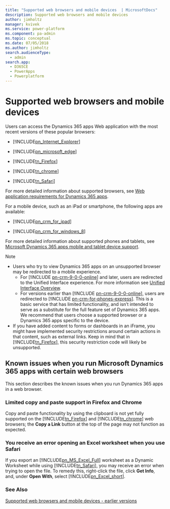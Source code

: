 ```yaml
---
title: "Supported web browsers and mobile devices  | MicrosoftDocs"
description: Supported web browsers and mobile devices 
author: jimholtz
manager: kvivek
ms.service: power-platform
ms.component: pa-admin
ms.topic: conceptual
ms.date: 07/05/2018
ms.author: jimholtz
search.audienceType: 
  - admin
search.app: 
  - D365CE
  - PowerApps
  - Powerplatform
---
```

# Supported web browsers and mobile devices

Users can access the Dynamics 365 apps Web application with the most recent versions of these popular browsers:  
  
- [!INCLUDE[pn_Internet_Explorer](../includes/pn-internet-explorer.md)]   
  
- [!INCLUDE[pn_microsoft_edge](../includes/pn-microsoft-edge.md)]  
  
- [!INCLUDE[tn_Firefox](../includes/tn-firefox.md)]   

- [!INCLUDE[tn_chrome](../includes/tn-chrome.md)]
  
- [!INCLUDE[tn_Safari](../includes/tn-safari.md)]   
    
  
For more detailed information about supported browsers, see [Web application requirements for Dynamics 365 apps](web-application-requirements.md).  
  
For a mobile device, such as an iPad or smartphone, the following apps are available:  
  
- [!INCLUDE[pn_crm_for_ipad](../includes/pn-crm-for-ipad.md)]  
  
- [!INCLUDE[pn_crm_for_windows_8](../includes/pn-crm-for-windows-8.md)]  
  
For more detailed information about supported phones and tablets, see [Microsoft Dynamics 365 apps mobile and tablet device support](/dynamics365/customer-engagement/mobile-app/support-phones-tablets.md).  
  
> [!NOTE]
> - Users who try to view Dynamics 365 apps on an unsupported browser may be redirected to a mobile experience. 
>   - For [!INCLUDE [pn-crm-9-0-0-online](../includes/pn-crm-9-0-0-online.md)] and later, users are redirected to the Unified Interface experience. For more information see [Unified Interface Overview](about-unified-interface.md). 
>   - For versions earlier than [!INCLUDE [pn-crm-9-0-0-online](../includes/pn-crm-9-0-0-online.md)], users are redirected to [!INCLUDE [pn-crm-for-phones-express](../includes/pn-crm-for-phones-express.md)]. This is a basic service that has limited functionality, and isn’t intended to serve as a substitute for the full feature set of Dynamics 365 apps. We recommend that users choose a supported browser or a Dynamics 365 apps specific to the device. 
> -  If you have added content to forms or dashboards in an iFrame, you might have implemented security restrictions around certain actions in that content, such as external links. Keep in mind that in [!INCLUDE[tn_Firefox](../includes/tn-firefox.md)], this security restriction code will likely be unsupported.  
  
<a name="BKMK_browserIssues"></a>   
## Known issues when you run Microsoft Dynamics 365 apps with certain web browsers  
 This section describes the known issues when you run Dynamics 365 apps in a web browser.  
  
### Limited copy and paste support in Firefox and Chrome  
 Copy and paste functionality by using the clipboard is not yet fully supported on the [!INCLUDE[tn_Firefox](../includes/tn-firefox.md)] and [!INCLUDE[tn_chrome](../includes/tn-chrome.md)] web browsers; the **Copy a Link** button at the top of the page may not function as expected.  
  
### You receive an error opening an Excel worksheet when you use Safari  
 If you export an [!INCLUDE[pn_MS_Excel_Full](../includes/pn-ms-excel-full.md)] worksheet as a Dynamic Worksheet while using [!INCLUDE[tn_Safari](../includes/tn-safari.md)], you may receive an error when trying to open the file. To remedy this, right-click the file, click **Get Info**, and, under **Open With**, select [!INCLUDE[pn_Excel_short](../includes/pn-excel-short.md)].  
  
### See Also  
 [Supported web browsers and mobile devices - earlier versions](https://technet.microsoft.com/library/dn531055.aspx)
